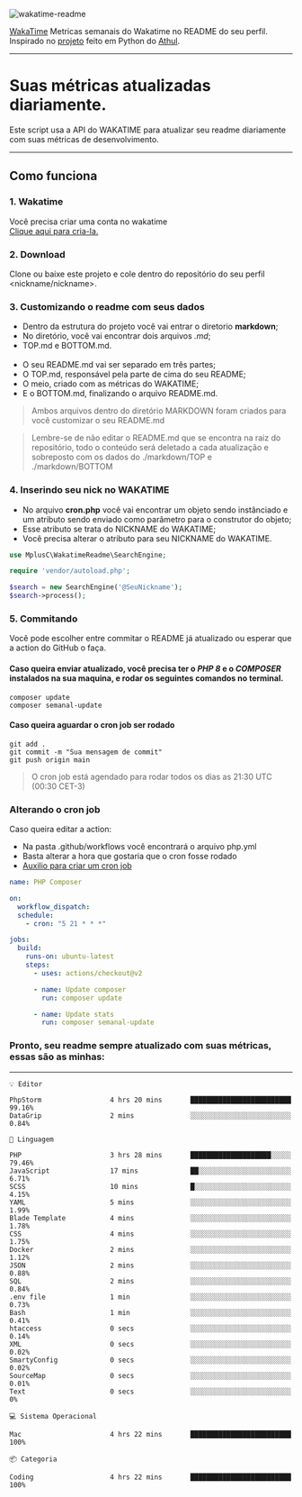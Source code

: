 ![wakatime-readme](https://socialify.git.ci/bymatheus/wakatime-readme/image?description=1&descriptionEditable=M%C3%A9tricas%20semanais%20do%20Wakatime%20no%20seu%20README%20de%20perfil.&font=KoHo&forks=1&language=1&owner=1&pattern=Signal&stargazers=1&theme=Dark)

[WakaTime](https://wakatime.com) Metricas semanais do Wakatime no README do seu perfil. <br>
Inspirado no [projeto](https://github.com/athul/waka-readme) feito em Python do [Athul](https://github.com/athul).
___

# Suas métricas atualizadas diariamente.
Este script usa a API do WAKATIME para atualizar seu readme diariamente com suas métricas de desenvolvimento.

___

## Como funciona

### 1. Wakatime
Você precisa criar uma conta no wakatime <br>
[Clique aqui para cria-la.](https://wakatime.com) 

### 2. Download
Clone ou baixe este projeto e cole dentro do repositório do seu perfil <nickname/nickname>.

### 3. Customizando o readme com seus dados
- Dentro da estrutura do projeto você vai entrar o diretorio **markdown**;  
- No diretório, você vai encontrar dois arquivos *.md*;
- TOP.md e BOTTOM.md.
<br><br>
- O seu README.md vai ser separado em três partes; 
- O TOP.md, responsável pela parte de cima do seu README;
- O meio, criado com as métricas do WAKATIME;
- E o BOTTOM.md, finalizando o arquivo README.md.<br>

> Ambos arquivos dentro do diretório MARKDOWN foram criados para você customizar o seu README.md

> Lembre-se de não editar o README.md que se encontra na raiz do repositório, todo o conteúdo será deletado a cada atualização e sobreposto com os dados do ./markdown/TOP e ./markdown/BOTTOM

### 4. Inserindo seu nick no WAKATIME
- No arquivo **cron.php** você vai encontrar um objeto sendo instânciado e um atributo sendo enviado como parâmetro para o construtor do objeto;
- Esse atributo se trata do NICKNAME do WAKATIME;
- Você precisa alterar o atributo para seu NICKNAME do WAKATIME.

```php
use MplusC\WakatimeReadme\SearchEngine;

require 'vendor/autoload.php';

$search = new SearchEngine('@SeuNickname');
$search->process();
```

### 5. Commitando
Você pode escolher entre commitar o README já atualizado ou esperar que a action do GitHub o faça. <br>

#### Caso queira enviar atualizado, você precisa ter o *PHP 8* e o *COMPOSER* instalados na sua maquina, e rodar os seguintes comandos no terminal.
```composer
composer update
composer semanal-update 
```

#### Caso queira aguardar o cron job ser rodado 
```git 
git add .
git commit -m "Sua mensagem de commit"
git push origin main
```

>O cron job está agendado para rodar todos os dias as 21:30 UTC (00:30 CET-3) 

### Alterando o cron job
Caso queira editar a action:

- Na pasta .github/workflows você encontrará o arquivo php.yml
- Basta alterar a hora que gostaria que o cron fosse rodado
- [Auxilio para criar um cron job](https://crontab.guru)

```yml
name: PHP Composer

on:
  workflow_dispatch:
  schedule:
    - cron: "5 21 * * *"

jobs:
  build:
    runs-on: ubuntu-latest
    steps:
      - uses: actions/checkout@v2

      - name: Update composer
        run: composer update

      - name: Update stats
        run: composer semanal-update
```

### Pronto, seu readme sempre atualizado com suas métricas, essas são as minhas:

___
```text
💡 Editor

PhpStorm                 4 hrs 20 mins       █████████████████████████     99.16%
DataGrip                 2 mins              ░░░░░░░░░░░░░░░░░░░░░░░░░      0.84%
```
```text
💬 Linguagem

PHP                      3 hrs 28 mins       ████████████████████░░░░░     79.46%
JavaScript               17 mins             ██░░░░░░░░░░░░░░░░░░░░░░░      6.71%
SCSS                     10 mins             █░░░░░░░░░░░░░░░░░░░░░░░░      4.15%
YAML                     5 mins              ░░░░░░░░░░░░░░░░░░░░░░░░░      1.99%
Blade Template           4 mins              ░░░░░░░░░░░░░░░░░░░░░░░░░      1.78%
CSS                      4 mins              ░░░░░░░░░░░░░░░░░░░░░░░░░      1.75%
Docker                   2 mins              ░░░░░░░░░░░░░░░░░░░░░░░░░      1.12%
JSON                     2 mins              ░░░░░░░░░░░░░░░░░░░░░░░░░      0.88%
SQL                      2 mins              ░░░░░░░░░░░░░░░░░░░░░░░░░      0.84%
.env file                1 min               ░░░░░░░░░░░░░░░░░░░░░░░░░      0.73%
Bash                     1 min               ░░░░░░░░░░░░░░░░░░░░░░░░░      0.41%
htaccess                 0 secs              ░░░░░░░░░░░░░░░░░░░░░░░░░      0.14%
XML                      0 secs              ░░░░░░░░░░░░░░░░░░░░░░░░░      0.02%
SmartyConfig             0 secs              ░░░░░░░░░░░░░░░░░░░░░░░░░      0.02%
SourceMap                0 secs              ░░░░░░░░░░░░░░░░░░░░░░░░░      0.01%
Text                     0 secs              ░░░░░░░░░░░░░░░░░░░░░░░░░         0%
```
```text
💻 Sistema Operacional

Mac                      4 hrs 22 mins       █████████████████████████       100%
```
```text
📦 Categoria

Coding                   4 hrs 22 mins       █████████████████████████       100%
```
